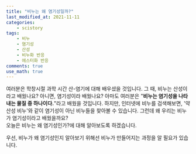```yaml
---
title: "비누는 왜 염기성일까?"
last_modified_at: 2021-11-11
categories:
    - scistory
tags:
    - 비누
    - 염기성
    - 산성
    - 비누화 반응
    - 에스터화 반응
comments: true
use_math: true
---
```


여러분은 학창시절 과학 시간 산-염기에 대해 배우셨을 것입니다. 그 때, 비누는 산성이라고 배웠나요? 아니면, 염기성이라 배웠나요? 아마도 여러분은 "**비누는 염기성을 나타내는 물질 중 하나이다.**"라고 배웠을 것입니다. 하지만, 인터넷에 비누를 검색해보면, '약산성 비누'와 같이 염기성이 아닌 비누들을 찾아볼 수 있습니다. 그런데 왜 우리는 비누가 염기성이라고 배웠을까요?\
오늘은 비누는 왜 염기성인가?에 대해 알아보도록 하겠습니다.

우선, 비누가 왜 염기성인지 알아보기 위해선 비누가 만들어지는 과정을 알 필요가 있습니다. 